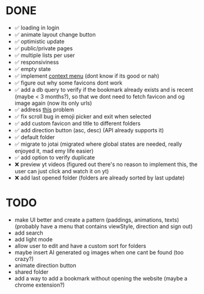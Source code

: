 # DONE

- ✅  loading in login
- ✅  animate layout change button
- ✅  optimistic update
- ✅  public/private pages
- ✅  multiple lists per user
- ✅  responsiviness
- ✅  empty state
- ✅  implement [context menu](https://www.radix-ui.com/primitives/docs/components/context-menu) (dont know if its good or nah)
- ✅  figure out why some favicons dont work
- ✅  add a db query to verify if the bookmark already exists and is recent (maybe < 3 months?), so that we dont need to fetch favicon and og image again (now its only urls)
- ✅  address [this](https://nextjs.org/docs/messages/api-routes-response-size-limit) problem
- ✅  fix scroll bug in emoji picker and exit when selected
- ✅  add custom favicon and title to different folders
- ✅  add direction button (asc, desc) (API already supports it)
- ✅  default folder
- ✅  migrate to jotai (migrated where global states are needed, really enjoyed it, mad emy life easier)  
- ✅  add option to verify duplicate
- ❌  preview yt videos (figured out there's no reason to implement this, the user can just click and watch it on yt)
- ❌  add last opened folder (folders are already sorted by last update)


# TODO

- make UI better and create a pattern (paddings, animations, texts) (probably have a menu that contains viewStyle, direction and sign out)
- add search
- add light mode
- allow user to edit and have a custom sort for folders
- maybe insert AI generated og images when one cant be found (too crazy?)
- animate direction button
- shared folder
- add a way to add a bookmark without opening the website (maybe a chrome extension?)
